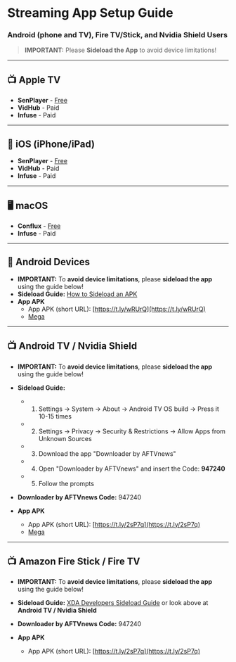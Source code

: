 # Streaming App Setup Guide

### Android (phone and TV), Fire TV/Stick, and Nvidia Shield Users
> **IMPORTANT:** Please **Sideload the App** to avoid device limitations!

---

## 📺 Apple TV
- **SenPlayer** - [Free](https://apps.apple.com/us/app/senplayer-hdr-media-player/id6443975850)
- **VidHub** - Paid
- **Infuse** - Paid

---

## 📱 iOS (iPhone/iPad)
- **SenPlayer** - [Free](https://apps.apple.com/us/app/senplayer-hdr-media-player/id6443975850)
- **VidHub** - Paid
- **Infuse** - Paid

---

## 🖥️ macOS
- **Conflux** - [Free](https://apps.apple.com/us/app/conflux-video-player/id6450330892)
- **Infuse** - Paid

---


## 🤖 Android Devices

- **IMPORTANT:** To **avoid device limitations**, please **sideload the app** using the guide below!
- **Sideload Guide:** [How to Sideload an APK](https://www.digitaltrends.com/mobile/how-to-sideload-an-apk/)
- **App APK**  
  - App APK (short URL): [https://t.ly/wRUrQ](https://t.ly/wRUrQ)
  - [Mega](https://mega.nz/file/MmkmkQRA#rD3_h9PCtyptTyUoFdd8xfppSmGO_dQ-Uo9e8y81GWo)

---

## 📺 Android TV / Nvidia Shield

- **IMPORTANT:** To **avoid device limitations**, please **sideload the app** using the guide below!
- **Sideload Guide:**
  - 1. Settings -> System -> About -> Android TV OS build -> Press it 10-15 times
  - 2. Settings -> Privacy -> Security & Restrictions -> Allow Apps from Unknown Sources
  - 3. Download the app "Downloader by AFTVnews"
  - 4. Open "Downloader by AFTVnews" and insert the Code: **947240**
  - 5. Follow the prompts

- **Downloader by AFTVnews Code:** 947240
- **App APK**  
  - App APK (short URL): [https://t.ly/2sP7q](https://t.ly/2sP7q)
  - [Mega](https://mega.nz/file/Eu8XhaJY#be7coKD5hIdBqNKJpONsaBLlRJ85kC-8R2FtsIZoHv8)

---

## 📺 Amazon Fire Stick / Fire TV

- **IMPORTANT:** To **avoid device limitations**, please **sideload the app** using the guide below!
- **Sideload Guide:** [XDA Developers Sideload Guide](https://www.xda-developers.com/how-sideload-apps-amazon-fire-tv/) or look above at **Android TV / Nvidia Shield**

- **Downloader by AFTVnews Code:** 947240
- **App APK**  
  - App APK (short URL): [https://t.ly/2sP7q](https://t.ly/2sP7q)
